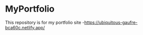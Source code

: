 # MyPortfolio
This repository is for my portfolio site -https://ubiquitous-gaufre-bca60c.netlify.app/
